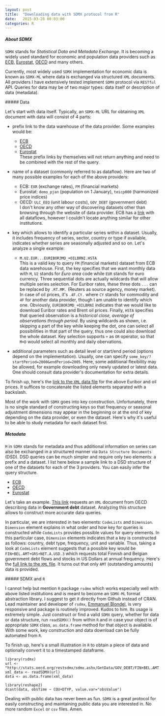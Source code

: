 ```yaml
---
layout: post
title:  "Downloading data with SDMX protocol from R"
date:   2015-03-28 00:03:00
categories: R
---
```


##### About SDMX

`SDMX` stands for *Statistical Data and Metadata Exchange*. It is becoming a widely used standard for economic and population data providers such as [ECB][ecb-sdmx], [Eurostat][eurostat-sdmx], [OECD][oecd-sdmx] and many others.

Currently, most widely used `SDMX` implementation for economic data is known as `SDMX-ML̀` where data is exchanged via structured `XML` documents. All providers I have extensively tested implement `SDMX` protocol via `RESTful` API. Queries for data may be of two major types: data itself or description of data (metadata). 

##### Data

Let's start with data itself. Typically, an `SDMX-ML` URL for obtaining `XML` document with data will consist of 4 parts:

* prefix link to the data warehouse of the data provider. Some examples would be:
  * [ECB](http://sdw-wsrest.ecb.europa.eu/service/data/)
  * [OECD](http://stats.oecd.org/restsdmx/sdmx.ashx/GetData/)
  * [Eurostat](http://ec.europa.eu/eurostat/SDMX/diss-web/rest/data/)
<br /> These prefix links by themselves will not return anything and need to be combined with the rest of the query.

* name of a dataset (commonly referred to as dataflow). Here are two of many possible examples for each of the above providers:
  * ECB: `EXR` (exchange rates), `FM` (financial markets)
  * Eurostat: `demo_pjan` (population on 1 January), `teicp000` (harmonized price indices)
  * OECD: `ULC_EEQ` (unit labour costs), `GOV_DEBT` (government debt) <br /> I don't know any other way of discovering datasets other than browsing through the website of data provider. ECB has a [link](https://sdw-wsrest.ecb.europa.eu/service/datastructure/ECB?references=dataflow) with all dataflows, however I couldn't locate anything similar for other institutions.
* key which allows to identify a particular series within a dataset. Usually, it includes frequency of series, sector, country or type if available, indicates whether series are seasonally adjusted and so on. Let's analyze a single example:
  * `M.U2.EUR...EURIBOR3MD_+OILBRNI.HSTA` <br/>
This is a valid key to query `FM` (financial markets) dataset from ECB data warehouse. First, the key specifies that we want monthly data with `M`, `U2` stands for *Euro area* code while `EUR` stands for euro currency. Three sequential dots are actually wildcards that will allow multiple series selection. For Euribor rates, these three dots `...` can be replaced by `.RT.MM.` (Reuters as source agency, money market). In case of oil prices, it's `.4F.CY.` where `CY` stands for commodity and `4F` for another data provider, though I am unable to identify which one. Obviously, `EURIBOR3MD_+OILBRNI` indicates that we would like to download Euribor rates and Brent oil prices. Finally, `HSTA` specifies that queried observation is a *historical close, average of observations through period*. By using wildcards as shown, i.e. skipping a part of the key while keeping the dot, one can select all possibilities in that part of the query, thus one could also download the whole dataset. Key selection supports `+` as `OR` operator, so that `M+D` would select all monthly and daily obervations.
* additional parameters such as detail level or start/end period (options depend on the implementation). Usually, one can specify `some_key/?startPeriod=2000&endPeriod=2005`. Here, some additional flexibility may be allowed, for example downloading only newly updated or latest data. One should consult data provider's documentation for extra details.

To finish up, here's the [link to the `XML` data file](http://sdw-wsrest.ecb.europa.eu/service/data/FM/M.U2.EUR...EURIBOR3MD_+OILBRNI.HSTA/?startPeriod=2000&endPeriod=2005) for the above Euribor and oil prices. It suffices to concatenate the listed elements separated with a backslash.

Most of the work with `SDMX` goes into key construction. Unfortunately, there is no single standard of constructing keys so that frequency or seasonal adjustment dimensions may appear in the beginning or at the end of key depending on the data provider, or even the dataset. Here's why it's useful to be able to study metadata for each dataset first.

##### Metadata

`M` in `SDMX` stands for metadata and thus additional information on series can also be exchanged in a structured manner via `Data Structure Documents` (DSD). DSD queries can be much simpler and require only two elements: a prefix and a dataset. I list here below a sample link to a DSD structure of one of the datasets for each of the 3 providers. You can easily infer the query structure.

* [ECB](https://sdw-wsrest.ecb.europa.eu/service/datastructure/ECB/ECB_EXR1/1.0?references=children)
* [OECD](http://stats.oecd.org/restsdmx/sdmx.ashx/GetDataStructure/GOV_DEBT)
* [Eurostat](http://ec.europa.eu/eurostat/SDMX/diss-web/rest/datastructure/ESTAT/DSD_teicp000)

Let's take an example. [This link](http://stats.oecd.org/restsdmx/sdmx.ashx/GetDataStructure/GOV_DEBT) requests an `XML` document from OECD describing data in **Government debt** dataset. Analyzing this structure allows to construct more accurate data queries.

In particular, we are interested in two elements: `CodeLists` and `Dimension`. `Dimension` element explains in what order and how key for queries is constructed while `CodeLists` provides possible values for query elements. In this particular case, `Dimension` elements indicates that a key is constructed as follows: country, debt type, frequency, unit and variable. Thus, taking a look at `CodeLists` element suggests that a possible key would be `FIN+BEL.AMT+GRS+NET.A.USD.3` which requests total Finnish and Belgian government debt flows and stocks in US Dollars at annual frequency. Here's the [full link to the `XML` file](http://stats.oecd.org/restsdmx/sdmx.ashx/GetData/GOV_DEBT/FIN+BEL.AMT+GRS+NET.A.USD.3). It turns out that only `AMT` (outstanding amounts) data is provided.

##### SDMX and `R`

I cannot help but mention `R` package `rsdmx` which works especially well with above listed institutions and is meant to become an `SDMX-ML` format abstraction library. I suggest to get it directly from Github instead of CRAN. Lead maintainer and developer of `rsdmx`, [Emmanuel Blondel](https://github.com/eblondel), is very responsive and package is routinely improved. Kudos to him. Its usage is extremely simple. Just construct or find a valid `SDMX` query, whether for data or data structure, run `readSDMX()` from within `R` and in case your object is of appropriate `SDMX` class, `as.data.frame` method for that object is available. With some work, key construction and data download can be fully automated from `R`.

To finish up, here's a small illustration in `R` to obtain a piece of data and optionally convert it to a timestamped dataframe.

```
library(rsdmx)
url <- "http://stats.oecd.org/restsdmx/sdmx.ashx/GetData/GOV_DEBT/FIN+BEL.AMT.A.USD.3"
xml_data <- readSDMX(url)
data <- as.data.frame(xml_data)

library(reshape2)
dcast(data, obsTime ~ COU+DTYP, value.var="obsValue")
```

Dealing with public data has never been as fun. `SDMX` is a great protocol for easily constructing and maintaining public data you are interested in. No more random `Excel` or `csv` files. Amen.

[ecb-sdmx]: https://www.ecb.europa.eu/stats/services/sdmx/html/index.en.html
[eurostat-sdmx]: http://ec.europa.eu/eurostat/en/data/sdmx-data-metadata-exchange
[oecd-sdmx]: http://stats.oecd.org/
